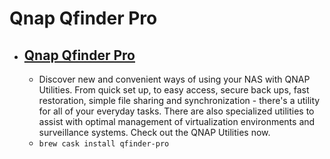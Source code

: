 # Qnap Qfinder Pro
- [Qnap Qfinder Pro](https://www.qnap.com/en/utilities#utliity_5)
  -  
  - Discover new and convenient ways of using your NAS with QNAP Utilities. From quick set up, to easy access, secure back ups, fast restoration, simple file sharing and synchronization - there's a utility for all of your everyday tasks. There are also specialized utilities to assist with optimal management of virtualization environments and surveillance systems. Check out the QNAP Utilities now.
  - `brew cask install qfinder-pro`
